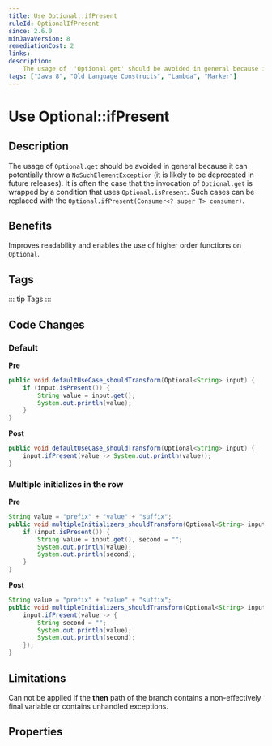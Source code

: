 ```yaml
---
title: Use Optional::ifPresent
ruleId: OptionalIfPresent
since: 2.6.0
minJavaVersion: 8
remediationCost: 2
links:
description:
    The usage of  'Optional.get' should be avoided in general because it can potentially throw a NoSuchElementException (it is likely to be deprecated in future releases).  It is often the case that the invocation of 'Optional.get' is wrapped by a condition that uses  'Optional.isPresent'. Such cases can be replaced with the 'Optional.ifPresent(Consumer<? super T> consumer)'.
tags: ["Java 8", "Old Language Constructs", "Lambda", "Marker"]
---
```


# Use Optional::ifPresent

## Description

The usage of  `Optional.get` should be avoided in general because it can potentially throw a `NoSuchElementException` (it is likely to be deprecated in future releases).  It is often the case that the invocation of `Optional.get` is wrapped by a condition that uses  `Optional.isPresent`. Such cases can be replaced with the `Optional.ifPresent(Consumer<? super T> consumer)`.

## Benefits

Improves readability and enables the use of higher order functions on `Optional`.


## Tags

::: tip Tags
<TagLinks />
:::

## Code Changes

### Default

__Pre__

```java
public void defaultUseCase_shouldTransform(Optional<String> input) {
    if (input.isPresent()) {
        String value = input.get();
        System.out.println(value);
    }
}
```

__Post__

```java
public void defaultUseCase_shouldTransform(Optional<String> input) {
    input.ifPresent(value -> System.out.println(value));
}
```

### Multiple initializes in the row

__Pre__

```java
String value = "prefix" + "value" + "suffix";
public void multipleInitializers_shouldTransform(Optional<String> input) {
    if (input.isPresent()) {
        String value = input.get(), second = "";
        System.out.println(value);
        System.out.println(second);
    }
}
```

__Post__

```java
String value = "prefix" + "value" + "suffix";
public void multipleInitializers_shouldTransform(Optional<String> input) {
    input.ifPresent(value -> {
        String second = "";
        System.out.println(value);
        System.out.println(second);
    });
}
```

## Limitations

Can not be applied if the __then__ path of the branch contains a non-effectively final variable or contains unhandled exceptions.

<VersionNotice />


## Properties

<RuleProperties />
